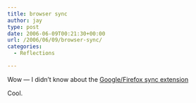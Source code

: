 ```yaml
---
title: browser sync
author: jay
type: post
date: 2006-06-09T00:21:30+00:00
url: /2006/06/09/browser-sync/
categories:
  - Reflections

---
```

Wow — I didn’t know about the [Google/Firefox sync extension][1]

Cool.

 [1]: http://www.google.com/tools/firefox/browsersync/index.html